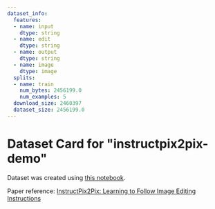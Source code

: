 ```yaml
---
dataset_info:
  features:
  - name: input
    dtype: string
  - name: edit
    dtype: string
  - name: output
    dtype: string
  - name: image
    dtype: image
  splits:
  - name: train
    num_bytes: 2456199.0
    num_examples: 5
  download_size: 2460397
  dataset_size: 2456199.0
---
```

# Dataset Card for "instructpix2pix-demo"

Dataset was created using [this notebook](https://colab.research.google.com/gist/sayakpaul/f90aa06f8f89c831f798dd5b3939818b/scratchpad.ipynb). 

Paper reference: [InstructPix2Pix: Learning to Follow Image Editing Instructions](https://arxiv.org/abs/2211.09800)